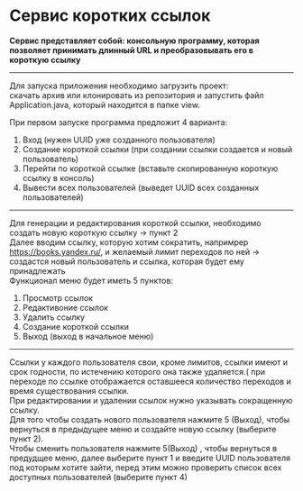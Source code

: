 # Cервис коротких ссылок

**Сервис представляет собой: консольную программу, которая позволяет принимать длинный URL и преобразовывать его в
короткую ссылку**

---

Для запуска приложения необходимо загрузить проект:<br/>
скачать архив или клонировать из репозитория и запустить файл Application.java, который находится в папке view.<br/>

При первом запуске программа предложит 4 варианта:

1. Вход (нужен UUID уже созданного пользователя)
2. Создание короткой ссылки (при создании ссылки создается и новый пользователь)
3. Перейти по короткой ссылке (вставьте скопированную короткую ссылку в консоль)
4. Вывести всех пользователей (выведет UUID всех созданных пользователей)

---

Для генерации и редактирования короткой ссылки, необходимо создать новую короткую ссылку -> пункт 2<br/>
Далее вводим ссылку, которую хотим сократить, напримрер https://books.yandex.ru/, и желаемый лимит переходов по ней -> создастся новый пользователь и ссылка, которая будет ему принадлежать<br/>
Функционал меню будет иметь 5 пунктов:<br/>

1. Просмотр ссылок 
2. Редактивоние ссылок 
3. Удалить ссылку
4. Создание короткой ссылки
5. Выход (выход в начальное меню)
---
Ссылки у каждого пользователя свои, кроме лимитов, ссылки имеют и срок годности, по истечению которого она также удаляется.( при переходе по ссылке отображается оставшееся количество переходов и время существования ссылки. <br/>
При редактировании и удалении ссылок нужно указывать сокращенную ссылку.<br/>
Для того чтобы создать нового пользователя нажмите 5 (Выход),  чтобы вернуться в предыдущее меню и создайте новую ссылку (выберите пункт 2).<br/>
Чтобы сменить пользователя нажмите 5(Выход) , чтобы вернуться в предудщее меню, далее выберите пункт 1 и введите UUID пользователя под которым хотите зайти, перед этим можно проверить список всех доступных пользователей (выберите пункт 4)<br/>


